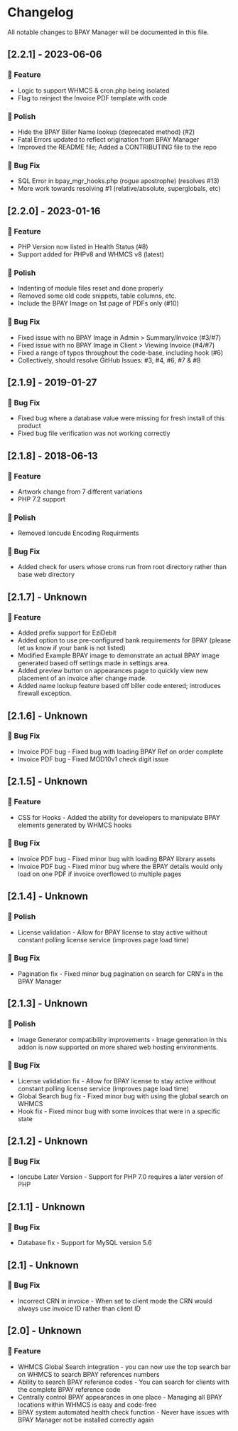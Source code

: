 # Changelog
All notable changes to BPAY Manager will be documented in this file.

## [2.2.1] - 2023-06-06
 
### 🚀 Feature
- Logic to support WHMCS & cron.php being isolated
- Flag to reinject the Invoice PDF template with code
 
### 💅 Polish
- Hide the BPAY Biller Name lookup (deprecated method) (#2)
- Fatal Errors updated to reflect origination from BPAY Manager
- Improved the README file; Added a CONTRIBUTING file to the repo
 
### 🐛 Bug Fix
- SQL Error in bpay_mgr_hooks.php (rogue apostrophe) (resolves #13)
- More work towards resolving #1 (relative/absolute, superglobals, etc)

## [2.2.0] - 2023-01-16
 
### 🚀 Feature
- PHP Version now listed in Health Status (#8)
- Support added for PHPv8 and WHMCS v8 (latest)
 
### 💅 Polish
- Indenting of module files reset and done properly
- Removed some old code snippets, table columns, etc.
- Include the BPAY Image on 1st page of PDFs only (#10)

### 🐛 Bug Fix
- Fixed issue with no BPAY Image in Admin > Summary/Invoice (#3/#7)
- Fixed issue with no BPAY Image in Client > Viewing Invoice (#4/#7)
- Fixed a range of typos throughout the code-base, including hook (#6)
- Collectively, should resolve GitHub Issues: #3, #4, #6, #7 & #8

## [2.1.9] - 2019-01-27
 
### 🐛 Bug Fix
- Fixed bug where a database value were missing for fresh install of this product
- Fixed bug file verification was not working correctly

## [2.1.8] - 2018-06-13
 
### 🚀 Feature
- Artwork change from 7 different variations
- PHP 7.2 support
 
### 💅 Polish
- Removed Ioncude Encoding Requirments
 
### 🐛 Bug Fix
- Added check for users whose crons run from root directory rather than base web directory

## [2.1.7] - Unknown
 
### 🚀 Feature
- Added prefix support for EziDebit
- Added option to use pre-configured bank requirements for BPAY (please let us know if your bank is not listed)
- Modified Example BPAY image to demonstrate an actual BPAY image generated based off settings made in settings area.
- Added preview button on appearances page to quickly view new placement of an invoice after change made.
- Added name lookup feature based off biller code entered; introduces firewall exception.
 
## [2.1.6] - Unknown
 
### 🐛 Bug Fix
- Invoice PDF bug - Fixed bug with loading BPAY Ref on order complete
- Invoice PDF bug - Fixed MOD10v1 check digit issue

## [2.1.5] - Unknown
 
### 🚀 Feature
- CSS for Hooks - Added the ability for developers to manipulate BPAY elements generated by WHMCS hooks
 
### 🐛 Bug Fix
- Invoice PDF bug - Fixed minor bug with loading BPAY library assets
- Invoice PDF bug - Fixed minor bug where the BPAY details would only load on one PDF if invoice overflowed to multiple pages

## [2.1.4] - Unknown
 
### 💅 Polish
- License validation - Allow for BPAY license to stay active without constant polling license service (improves page load time)

### 🐛 Bug Fix
- Pagination fix - Fixed minor bug pagination on search for CRN's in the BPAY Manager

## [2.1.3] - Unknown
 
### 💅 Polish
- Image Generator compatibility improvements - Image generation in this addon is now supported on more shared web hosting environments.
 
### 🐛 Bug Fix
- License validation fix - Allow for BPAY license to stay active without constant polling license service (improves page load time)
- Global Search bug fix - Fixed minor bug with using the global search on WHMCS
- Hook fix - Fixed minor bug with some invoices that were in a specific state

## [2.1.2] - Unknown

### 🐛 Bug Fix
- Ioncube Later Version - Support for PHP 7.0 requires a later version of PHP

## [2.1.1] - Unknown

### 🐛 Bug Fix
- Database fix - Support for MySQL version 5.6

## [2.1] - Unknown

### 🐛 Bug Fix
- Incorrect CRN in invoice - When set to client mode the CRN would always use invoice ID rather than client ID

## [2.0] - Unknown
 
### 🚀 Feature
- WHMCS Global Search integration - you can now use the top search bar on WHMCS to search BPAY references numbers
- Ability to search BPAY reference codes - You can search for clients with the complete BPAY reference code
- Centrally control BPAY appearances in one place - Managing all BPAY locations within WHMCS is easy and code-free
- BPAY system automated health check function - Never have issues with BPAY Manager not be installed correctly again
 
